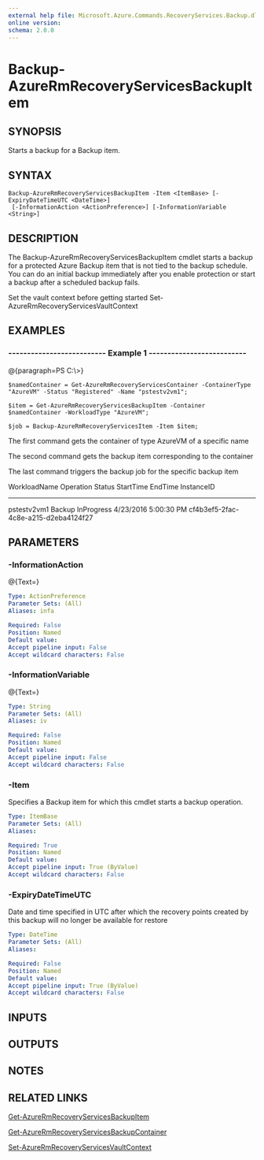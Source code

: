 ```yaml
---
external help file: Microsoft.Azure.Commands.RecoveryServices.Backup.dll-help.xml
online version: 
schema: 2.0.0
---
```


# Backup-AzureRmRecoveryServicesBackupItem
## SYNOPSIS
Starts a backup for a Backup item.

## SYNTAX

```
Backup-AzureRmRecoveryServicesBackupItem -Item <ItemBase> [-ExpiryDateTimeUTC <DateTime>]
 [-InformationAction <ActionPreference>] [-InformationVariable <String>]
```

## DESCRIPTION
The Backup-AzureRmRecoveryServicesBackupItem cmdlet starts a backup for a protected Azure Backup item that is not tied to the backup schedule.
You can do an initial backup immediately after you enable protection or start a backup after a scheduled backup fails.

Set the vault context before getting started Set-AzureRmRecoveryServicesVaultContext

## EXAMPLES

### --------------------------  Example 1  --------------------------
@{paragraph=PS C:\\\>}

```
$namedContainer = Get-AzureRmRecoveryServicesContainer -ContainerType "AzureVM" -Status "Registered" -Name "pstestv2vm1"; 

$item = Get-AzureRmRecoveryServicesBackupItem -Container $namedContainer -WorkloadType "AzureVM"; 

$job = Backup-AzureRmRecoveryServicesItem -Item $item;
```

The first command gets the container of type AzureVM of a specific name
    
The second command gets the backup item corresponding to the container 
    
The last command triggers the backup job for the specific backup item

WorkloadName     Operation            Status               StartTime                 EndTime                   InstanceID                           
------------     ---------            ------               ---------                 -------                   ----------                           
pstestv2vm1  Backup               InProgress            4/23/2016 5:00:30 PM            cf4b3ef5-2fac-4c8e-a215-d2eba4124f27

## PARAMETERS

### -InformationAction
@{Text=}

```yaml
Type: ActionPreference
Parameter Sets: (All)
Aliases: infa

Required: False
Position: Named
Default value: 
Accept pipeline input: False
Accept wildcard characters: False
```

### -InformationVariable
@{Text=}

```yaml
Type: String
Parameter Sets: (All)
Aliases: iv

Required: False
Position: Named
Default value: 
Accept pipeline input: False
Accept wildcard characters: False
```

### -Item
Specifies a Backup item for which this cmdlet starts a backup operation.

```yaml
Type: ItemBase
Parameter Sets: (All)
Aliases: 

Required: True
Position: Named
Default value: 
Accept pipeline input: True (ByValue)
Accept wildcard characters: False
```

### -ExpiryDateTimeUTC
Date and time specified in UTC after which the recovery points created by this backup will no longer be available for restore

```yaml
Type: DateTime
Parameter Sets: (All)
Aliases: 

Required: False
Position: Named
Default value: 
Accept pipeline input: True (ByValue)
Accept wildcard characters: False
```

## INPUTS

## OUTPUTS

## NOTES

## RELATED LINKS

[Get-AzureRmRecoveryServicesBackupItem]()

[Get-AzureRmRecoveryServicesBackupContainer]()

[Set-AzureRmRecoveryServicesVaultContext]()

